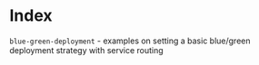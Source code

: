 # Index

`blue-green-deployment` - examples on setting a basic blue/green deployment strategy with service routing

